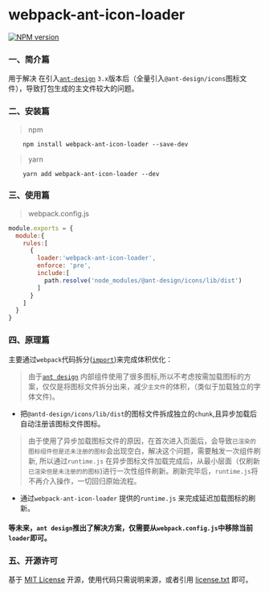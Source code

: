 ﻿# webpack-ant-icon-loader

[![NPM version][npm-image]][npm-url]


### 一、简介篇

用于解决 在引入[`ant-design`](https://ant-design.gitee.io/index-cn) `3.x`版本后（全量引入`@ant-design/icons`图标文件），导致打包生成的主文件较大的问题。


### 二、安装篇

> npm

```shell
    npm install webpack-ant-icon-loader --save-dev
```

> yarn

```shell
    yarn add webpack-ant-icon-loader --dev
```
     

### 三、使用篇

> webpack.config.js

```js
module.exports = {
  module:{
    rules:[
      {
        loader:'webpack-ant-icon-loader',
        enforce: 'pre',
        include:[
          path.resolve('node_modules/@ant-design/icons/lib/dist')
        ]
      }
    ]
  }
}

```

### 四、原理篇

主要通过`webpack`代码拆分([`import`](https://webpack.js.org/guides/code-splitting/#dynamic-imports))来完成体积优化：

> 由于[`ant design`](https://ant-design.gitee.io/index-cn) 内部组件使用了很多图标,所以不考虑按需加载图标的方案，仅仅是将图标文件拆分出来，减少`主文件`的体积，（类似于加载独立的字体文件)。

* 把`@antd-design/icons/lib/dist`的图标文件拆成独立的`chunk`,且异步加载后自动注册该图标文件图标。
  

>  由于使用了异步加载图标文件的原因，在首次进入页面后，会导致`已渲染的图标组件但是还未注册的图标`会出现空白，解决这个问题，需要触发一次组件刷新, 所以通过`runtime.js` 在异步图标文件加载完成后，从最小层面（仅刷新`已渲染但是未注册的的图标`)进行一次性组件刷新。刷新完毕后，`runtime.js`将不再介入操作，一切回归原始流程。

* 通过`webpack-ant-icon-loader` 提供的`runtime.js` 来完成延迟加载图标的刷新。
 

#### 等未来，`ant design`推出了解决方案，仅需要从`webpack.config.js`中移除当前`loader`即可。


### 五、开源许可
基于 [MIT License](http://zh.wikipedia.org/wiki/MIT_License) 开源，使用代码只需说明来源，或者引用 [license.txt](https://github.com/sofish/typo.css/blob/master/license.txt) 即可。

[npm-url]: https://www.npmjs.com/package/webpack-ant-icon-loader
[npm-image]: https://img.shields.io/npm/v/webpack-ant-icon-loader.svg
